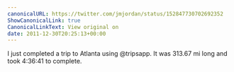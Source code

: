 ```yaml
---
canonicalURL: https://twitter.com/jmjordan/status/152847730702692352
ShowCanonicalLink: true
CanonicalLinkText: View original on
date: 2011-12-30T20:25:13+00:00
---
```

I just completed a trip to Atlanta using @tripsapp. It was 313.67 mi long and took 4:36:41 to complete.